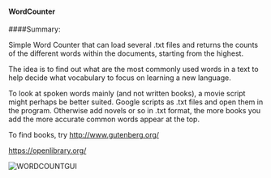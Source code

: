 
#### WordCounter


####Summary:

Simple Word Counter that can load several .txt files and returns the counts of the different words within the documents, starting from the highest.

The idea is to find out what are the most commonly used words in a text to help decide what vocabulary to focus on learning a new language.

To look at spoken words mainly (and not written books), a movie script might perhaps be better suited. Google scripts as .txt
files and open them in the program. Otherwise add novels or so in .txt format, the more books you add the more accurate common words appear at the top.


To find books, try 
http://www.gutenberg.org/

https://openlibrary.org/











![WORDCOUNTGUI](http://i.imgur.com/wJpyrRi.jpg)
